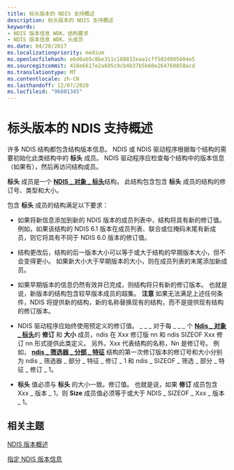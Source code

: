 ```yaml
---
title: 标头版本的 NDIS 支持概述
description: 标头版本的 NDIS 支持概述
keywords:
- NDIS 版本信息 WDK，结构要求
- NDIS 版本信息 WDK，头成员
ms.date: 04/20/2017
ms.localizationpriority: medium
ms.openlocfilehash: e6d6ab5c8be311c188832eaa1cff502d805604e5
ms.sourcegitcommit: 418e6617e2a695c9cb4b37b5b60e264760858acd
ms.translationtype: MT
ms.contentlocale: zh-CN
ms.lasthandoff: 12/07/2020
ms.locfileid: "96801345"
---
```

# <a name="overview-of-ndis-support-for-header-versions"></a>标头版本的 NDIS 支持概述





许多 NDIS 结构都包含结构版本信息。 NDIS 或 NDIS 驱动程序根据每个结构的需要初始化此类结构中的 **标头** 成员。 NDIS 驱动程序应检查每个结构中的版本信息（如果有），然后再访问结构成员。

**标头** 成员是一个 [**NDIS \_ 对象 \_ 标头**](/windows-hardware/drivers/ddi/ntddndis/ns-ntddndis-_ndis_object_header)结构。 此结构包含包含 **标头** 成员的结构的修订号、类型和大小。

包含 **标头** 成员的结构满足以下要求：

-   如果将新信息添加到新的 NDIS 版本的成员列表中，结构将具有新的修订值。 例如，如果该结构的 NDIS 6.1 版本在成员列表、联合或位掩码末尾有新成员，则它将具有不同于 NDIS 6.0 版本的修订值。

-   结构更改后，结构的后一版本大小可以等于或大于结构的早期版本大小，但不会变得更小。 如果新大小大于早期版本的大小，则在成员列表的末尾添加新成员。

-   如果早期版本的信息仍然有效并已完成，则结构将只有新的修订版本。 也就是说，新版本的结构包含较早版本成员的超集。
    **注意**  如果无法满足上述任何条件，NDIS 将提供新的结构，新的名称替换现有的结构，而不是提供现有结构的修订版本。

     

-   NDIS 驱动程序应始终使用预定义的修订值。 \_ \_ \_ 对于每 \_ \_ \_ 个 [**Ndis \_ 对象 \_ 标头**](/windows-hardware/drivers/ddi/ntddndis/ns-ntddndis-_ndis_object_header)的 **修订** 和 **大小** 成员，ndis 在 Xxx 修订版 nn 和 ndis SIZEOF Xxx 修订 nn 形式提供此类定义。 另外，Xxx 代表结构的名称，Nn 是修订号。 例如， [**ndis \_ 筛选器 \_ 分部 \_ 特征**](/windows-hardware/drivers/ddi/ndis/ns-ndis-_ndis_filter_partial_characteristics) 结构的第一次修订版本的修订号和大小分别为 ndis \_ 筛选器 \_ 部分 \_ 特征 \_ 修订 \_ 1 和 ndis \_ SIZEOF \_ 筛选 \_ 部分 \_ 特征 \_ 修订 \_ 1。

-   **标头** 值必须与 **标头** 的大小一致。修订值。 也就是说，如果 **修订** 成员包含 Xxx \_ 版本 \_ 1，则 **Size** 成员值必须等于或大于 NDIS \_ SIZEOF \_ Xxx \_ 版本 \_ 1。

## <a name="related-topics"></a>相关主题


[NDIS 版本概述](overview-of-ndis-versions.md)

[指定 NDIS 版本信息](specifying-ndis-version-information.md)

 

